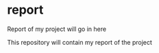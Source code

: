 # report
Report of my project  will go in here

This repository will contain my report of the project
